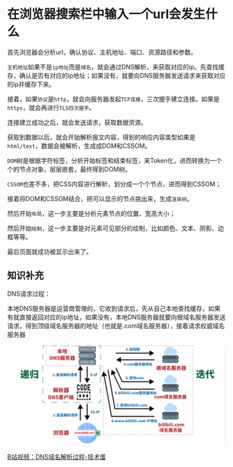 # 在浏览器搜索栏中输入一个url会发生什么

首先浏览器会分析url，确认协议、主机地址、端口、资源路径和参数。

`主机地址`如果不是`ip地址`而是`域名`，就会通过DNS解析，来获取对应的ip。先查找缓存，确认是否有对应的ip地址；如果没有，就要向DNS服务器发送请求来获取对应的ip并缓存下来。

接着，如果`协议`是`http`，就会向服务器发起`TCP连接`，三次握手建立连接。如果是`https`，就会再进行`TLS四次握手`。

连接建立成功之后，就会发送请求，获取数据资源。

获取到数据以后，就会开始解析报文内容，得到的响应内容类型如果是`html/text`，数据会被解析，生成成DOM和CSSOM。

`DOM`树是根据字符标签，分析开始标签和结束标签，来Token化，进而转换为一个个的节点对象，层层嵌套，最终得到DOM树。

`CSSOM`也差不多，把CSS内容进行解析，划分成一个个节点，进而得到CSSOM；

接着将DOM和CSSOM结合，把可以显示的节点挑出来，生成`渲染树`。

然后开始`布局`，这一步主要是分析元素节点的位置、宽高大小；

然后开始`绘制`，这一步主要是对元素可见部分的绘制，比如颜色、文本、阴影、边框等等。

最后页面就成功被显示出来了。







## 知识补充

DNS请求过程：

​	本地DNS服务器是运营商管理的，它收到请求后，先从自己本地查找缓存，如果有就直接返回对应的ip地址，如果没有，本地DNS服务器就要向根域名服务器发送请求，得到顶级域名服务器的地址（也就是.com域名服务器），接着请求权威域名服务器



![image-20241101165905771](markdown_assets/image-20241101165905771.png)



[B站视频：DNS域名解析过程-技术蛋](https://www.bilibili.com/video/BV1uL4y1B7aE/?spm_id_from=333.337.search-card.all.click&vd_source=6eb095cb0562513bfc69ebc6ae07e057)
